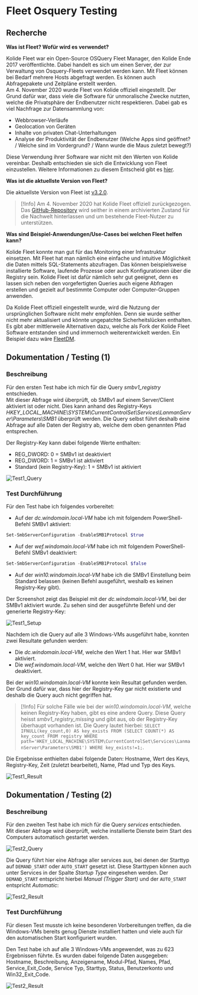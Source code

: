 # Fleet Osquery Testing

## Recherche

**Was ist Fleet? Wofür wird es verwendet?**

Kolide Fleet war ein Open-Source OSQuery Fleet Manager, den Kolide Ende 2017 veröffentlichte. Dabei handelt es sich um einen Server, der zur Verwaltung von Osquery-Fleets verwendet werden kann. Mit Fleet können bei Bedarf mehrere Hosts abgefragt werden. Es können auch Abfragepakete und Zeitpläne erstellt werden.  
Am 4. November 2020 wurde Fleet von Kolide offiziell eingestellt. Der Grund dafür war, dass viele die Software für unmoralische Zwecke nutzten, welche die Privatsphäre der Endbenutzer nicht respektieren. Dabei gab es viel Nachfrage zur Datensammlung von:
* Webbrowser-Verläufe
* Geolocation von Geräten
* Inhalte von privaten Chat-Unterhaltungen
* Analyse der Produktivität der Endbenutzer (Welche Apps sind geöffnet? / Welche sind im Vordergrund? / Wann wurde die Maus zuletzt bewegt?)

Diese Verwendung ihrer Software war nicht mit den Werten von Kolide vereinbar. Deshalb entschieden sie sich die Entwicklung von Fleet einzustellen. Weitere Informationen zu diesem Entscheid gibt es [hier](https://www.kolide.com/blog/kolide-fleet-is-retired).

**Was ist die aktuellste Version von Fleet?**

Die aktuellste Version von Fleet ist [v3.2.0](https://github.com/kolide/fleet/releases/tag/3.2.0).

> [!Info]
> Am 4. November 2020 hat Kolide Fleet offiziell zurückgezogen. Das [GitHub-Repository](https://github.com/kolide/fleet) wird seither in einem archivierten Zustand für die Nachwelt hinterlassen und um bestehende Fleet-Nutzer zu unterstützen.

**Was sind Beispiel-Anwendungen/Use-Cases bei welchen Fleet helfen kann?**

Kolide Fleet konnte man gut für das Monitoring einer Infrastruktur einsetzen. Mit Fleet hat man nämlich eine einfache und intuitive Möglichkeit die Daten mittels SQL-Statements abzufragen. Das können beispielsweise installierte Software, laufende Prozesse oder auch Konfigurationen über die Registry sein. Kolide Fleet ist dafür nämlich sehr gut geeignet, denn es lassen sich neben den vorgefertigten Queries auch eigene Abfragen erstellen und gezielt auf bestimmte Computer oder Computer-Gruppen anwenden.

Da Kolide Fleet offiziell eingestellt wurde, wird die Nutzung der ursprünglichen Software nicht mehr empfohlen. Denn sie wurde seither nicht mehr aktualisiert und könnte ungepatchte Sicherheitslücken enthalten. Es gibt aber mittlerweile Alternativen dazu, welche als Fork der Kolide Fleet Software entstanden sind und immernoch weiterentwickelt werden. Ein Beispiel dazu wäre [FleetDM](https://fleetdm.com/).

## Dokumentation / Testing (1)

### Beschreibung

Für den ersten Test habe ich mich für die Query *smbv1_registry* entschieden.  
Mit dieser Abfrage wird überprüft, ob SMBv1 auf einem Server/Client aktiviert ist oder nicht. Dies kann anhand des Registry-Keys *HKEY_LOCAL_MACHINE\SYSTEM\CurrentControlSet\Services\LanmanServer\Parameters\SMB1* überprüft werden. Die Query selbst führt deshalb eine Abfrage auf alle Daten der Registry ab, welche dem oben genannten Pfad entsprechen.  
  
Der Registry-Key kann dabei folgende Werte enthalten:
* REG_DWORD: 0 = SMBv1 ist deaktiviert
* REG_DWORD: 1 = SMBv1 ist aktiviert
* Standard (kein Registry-Key): 1 = SMBv1 ist aktiviert

![Test1_Query](images/Test1_Query.png)

### Test Durchführung

Für den Test habe ich folgendes vorbereitet:

* Auf der *dc.windomain.local-VM* habe ich mit folgendem PowerShell-Befehl SMBv1 aktiviert:

```PowerShell
Set-SmbServerConfiguration -EnableSMB1Protocol $true
```

* Auf der *wef.windomain.local-VM* habe ich mit folgendem PowerShell-Befehl SMBv1 deaktiviert:

```PowerShell
Set-SmbServerConfiguration -EnableSMB1Protocol $false
```

* Auf der *win10.windomain.local-VM* habe ich die SMBv1 Einstellung beim Standard belassen (keinen Befehl ausgeführt, weshalb es keinen Registry-Key gibt).

Der Screenshot zeigt das Beispiel mit der *dc.windomain.local-VM*, bei der SMBv1 aktiviert wurde. Zu sehen sind der ausgeführte Befehl und der generierte Registry-Key:

![Test1_Setup](images/Test1_Setup.png)

Nachdem ich die Query auf alle 3 Windows-VMs ausgeführt habe, konnten zwei Resultate gefunden werden:

* Die *dc.windomain.local-VM*, welche den Wert 1 hat. Hier war SMBv1 aktiviert.
* Die *wef.windomain.local-VM*, welche den Wert 0 hat. Hier war SMBv1 deaktiviert.

Bei der *win10.windomain.local-VM* konnte kein Resultat gefunden werden. Der Grund dafür war, dass hier der Registry-Key gar nicht existierte und deshalb die Query auch nicht gegriffen hat.

> [!Info]
> Für solche Fälle wie bei der *win10.windomain.local-VM*, welche keinen Registry-Key haben, gibt es eine andere Query. Diese Query heisst *smbv1_registry_missing* und gibt aus, ob der Registry-Key überhaupt vorhanden ist. Die Query lautet hierbei: ```SELECT IFNULL(key_count,0) AS key_exists FROM (SELECT COUNT(*) AS key_count FROM registry WHERE path='HKEY_LOCAL_MACHINE\SYSTEM\CurrentControlSet\Services\LanmanServer\Parameters\SMB1') WHERE key_exists!=1;```.
  
Die Ergebnisse enthielten dabei folgende Daten: Hostname, Wert des Keys, Registry-Key, Zeit (zuletzt bearbeitet), Name, Pfad und Typ des Keys.

![Test1_Result](images/Test1_Result.png)

## Dokumentation / Testing (2)

### Beschreibung

Für den zweiten Test habe ich mich für die Query *services* entschieden.  
Mit dieser Abfrage wird überprüft, welche installierte Dienste beim Start des Computers automatisch gestartet werden.

![Test2_Query](images/Test2_Query.png)

Die Query führt hier eine Abfrage aller services aus, bei denen der Starttyp auf ```DEMAND_START``` oder ```AUTO_START``` gesetzt ist. Diese Starttypen können auch unter Services in der Spalte *Startup Type* eingesehen werden. Der ```DEMAND_START``` entspricht hierbei *Manual (Trigger Start)* und der ```AUTO_START``` entspricht *Automatic*:

![Test2_Result](images/Test2_Services.png)

### Test Durchführung

Für diesen Test musste ich keine besonderen Vorbereitungen treffen, da die Windows-VMs bereits genug Dienste installiert hatten und viele auch für den automatischen Start konfiguriert wurden.  
  
Den Test habe ich auf alle 3 Windows-VMs angewendet, was zu 623 Ergebnissen führte. Es wurden dabei folgende Daten ausgegeben: Hostname, Beschreibung, Anzeigename, Modul-Pfad, Names, Pfad, Service_Exit_Code, Service Typ, Starttyp, Status, Benutzerkonto und Win32_Exit_Code.

![Test2_Result](images/Test2_Result.png)
